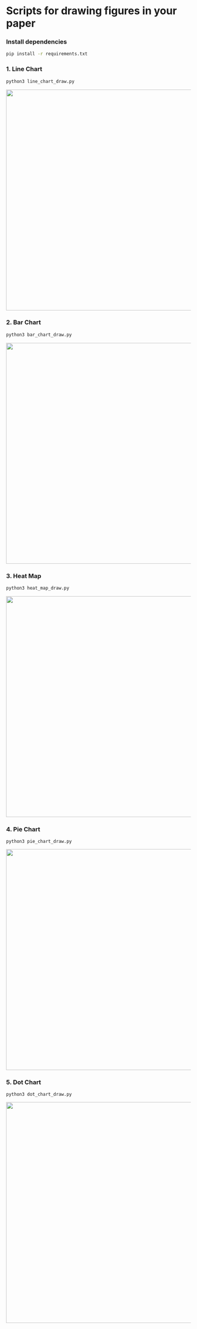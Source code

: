 # Scripts for drawing figures in your paper

### Install dependencies

```sh
pip install -r requirements.txt
```

### 1. Line Chart

```sh
python3 line_chart_draw.py
```

<img src="./figs/line_chart_demo.png" width="600">


### 2. Bar Chart

```sh
python3 bar_chart_draw.py
```

<img src="./figs/bar_chart_demo.png" width="600">

### 3. Heat Map

```sh
python3 heat_map_draw.py
```

<img src="./figs/heat_map_demo.png" width="600">

### 4. Pie Chart

```
python3 pie_chart_draw.py
```

<img src="./figs/pie_chart_demo.png" width="600">

### 5. Dot Chart

```
python3 dot_chart_draw.py
```

<img src="./figs/dot_chart_demo.png" width="600">
